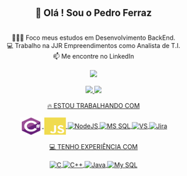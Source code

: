 <div style="display: inline_block" align="center">
<h2>👋 Olá ! Sou o Pedro Ferraz </></h2> <br/>
👨🏽‍💻 Foco meus estudos em Desenvolvimento BackEnd. <br/>
💻 Trabalho na JJR Empreendimentos como Analista de T.I.<br/>
📫 Me encontre no LinkedIn <br><br/>
<a href="https://www.linkedin.com/in/pedro-h-s-ferraz/" target="_blank"><img src="https://img.shields.io/badge/-LinkedIn-%230077B5?style=for-the-badge&logo=linkedin&logoColor=white" target="_blank"></a> 
</div>

  <br>

<div align="center">
  <a href="https://github.com/c-pedro-ferraz">
  <img height="160em" src="https://github-readme-stats.vercel.app/api?username=c-pedro-ferraz&show_icons=true&theme=github_dark&include_all_commits=true&count_private=true"/>
  <img height="162em" src="https://github-readme-stats.vercel.app/api/top-langs/?username=c-pedro-ferraz&layout=compact&langs_count=7&theme=github_dark"/>
</div>  
  
  <br> 

<div style="display: inline_block" align="center" >
  🔥 ESTOU TRABALHANDO COM <br/><br/>
  <img align="center" alt="Csharp" height="40" width="50" src="https://raw.githubusercontent.com/devicons/devicon/master/icons/csharp/csharp-original.svg">
  <img align="center" alt="Js" height="40" width="50" src="https://raw.githubusercontent.com/devicons/devicon/master/icons/javascript/javascript-plain.svg">   
  <img align="center" alt="NodeJS" height="40" width="50" img src="https://cdn.jsdelivr.net/gh/devicons/devicon/icons/nodejs/nodejs-original.svg">
  <img align="center" alt="MS SQL" height="40" width="50" img src="https://img.icons8.com/color/96/000000/microsoft-sql-server.png">
  <img align="center" alt="VS" height="40" width="50" img src="https://cdn.jsdelivr.net/gh/devicons/devicon/icons/visualstudio/visualstudio-plain.svg">
  <img align="center" alt="Jira" height="40" width="50" img src="https://cdn.jsdelivr.net/gh/devicons/devicon/icons/jira/jira-original.svg">  
</div>
  
  <br>
  
<div style="display: inline_block" align="center" >
  💻 TENHO EXPERIÊNCIA COM <br/><br/>
  <img align="center" alt="C" height="40" width="50" img src="https://cdn.jsdelivr.net/gh/devicons/devicon/icons/c/c-original.svg">
  <img align="center" alt="C++" height="40" width="50" img src="https://cdn.jsdelivr.net/gh/devicons/devicon/icons/cplusplus/cplusplus-original.svg">
  <img align="center" alt="Java" height="40" width="50" img src="https://cdn.jsdelivr.net/gh/devicons/devicon/icons/java/java-original-wordmark.svg">     
 <img align="center" alt="My SQL" height="40" width="50"  src="https://cdn.jsdelivr.net/gh/devicons/devicon/icons/mysql/mysql-plain.svg">
</div>

